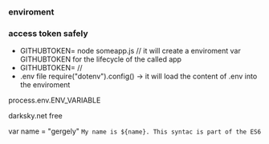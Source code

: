 ### enviroment


### access token safely
* GITHUBTOKEN=<token> node someapp.js
      // it will create a enviroment var GITHUBTOKEN for the lifecycle of the called app
* GITHUBTOKEN=<token> //
* .env file   require("dotenv").config()    -> it will load the content of .env into the enviroment


process.env.ENV_VARIABLE


darksky.net
free

var name = "gergely"
`My name is ${name}. This syntac is part of the ES6`